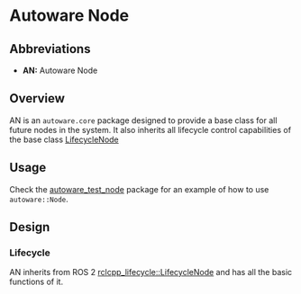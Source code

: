 # Autoware Node

## Abbreviations

- **AN:** Autoware Node

## Overview

AN is an `autoware.core` package designed to provide a base class for all future nodes in the
system.
It also inherits all lifecycle control capabilities of the base
class [LifecycleNode](https://docs.ros2.org/latest/api/rclcpp_lifecycle/classrclcpp__lifecycle_1_1LifecycleNode.html)

## Usage

Check the [autoware_test_node](../autoware_test_node/README.md) package for an example of how to use `autoware::Node`.

## Design

### Lifecycle

AN inherits from ROS 2 [rclcpp_lifecycle::LifecycleNode](https://design.ros2.org/articles/node_lifecycle.html) and has
all the basic functions of it.
